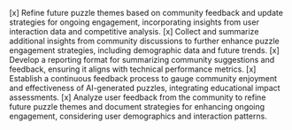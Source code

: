 [x] Refine future puzzle themes based on community feedback and update strategies for ongoing engagement, incorporating insights from user interaction data and competitive analysis.
[x] Collect and summarize additional insights from community discussions to further enhance puzzle engagement strategies, including demographic data and future trends.
[x] Develop a reporting format for summarizing community suggestions and feedback, ensuring it aligns with technical performance metrics.
[x] Establish a continuous feedback process to gauge community enjoyment and effectiveness of AI-generated puzzles, integrating educational impact assessments.
[x] Analyze user feedback from the community to refine future puzzle themes and document strategies for enhancing ongoing engagement, considering user demographics and interaction patterns.